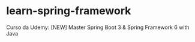 # learn-spring-framework
Curso da Udemy: [NEW] Master Spring Boot 3 &amp; Spring Framework 6 with Java
